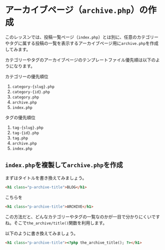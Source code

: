 # アーカイブページ（`archive.php`）の作成
このレッスンでは、投稿一覧ページ（`index.php`）とは別に、任意のカテゴリーやタグに属する投稿の一覧を表示するアーカイブページ用に`archive.php`を作成してみます。

カテゴリーやタグのアーカイブページのテンプレートファイル優先順は以下のようになります。

カテゴリーの優先順位

1. `category-{slug}.php`
1. `category-{id}.php`
1. `category.php`
1. `archive.php`
1. `index.php`

タグの優先順位

1. `tag-{slug}.php`
1. `tag-{id}.php`
1. `tag.php`
1. `archive.php`
1. `index.php`

## `index.php`を複製して`archive.php`を作成
まずはタイトルを書き換えてみましょう。

```html
<h1 class="p-archive-title">BLOG</h1>
```

こちらを

```html
<h1 class="p-archive-title">ARCHIVE</h1>
```

この方法だと、どんなカテゴリーやタグの一覧なのかが一目で分かりにくいですね。そこで`the_archive/title()`関数を利用します。

以下のように書き換えてみましょう。

```html
<h1 class="p-archive-title"><?php the_archive_title(); ?></h1>
```

